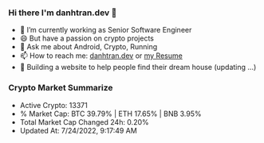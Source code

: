 ### Hi there I'm danhtran.dev 👋

- 🔭 I’m currently working as Senior Software Engineer
- 😄 But have a passion on crypto projects
- 💬 Ask me about Android, Crypto, Running 
- 📫 How to reach me: <a href="https://danhtran.dev" target="_blank">danhtran.dev</a> or <a href="Developer-Resume.pdf" target="_blank">my Resume</a>
- 🌱 Building a website to help people find their dream house (updating ...)

### Crypto Market Summarize
- Active Crypto: 13371
- % Market Cap: BTC 39.79% | ETH 17.65% | BNB 3.95%
- Total Market Cap Changed 24h: 0.20%
- Updated At: 7/24/2022, 9:17:49 AM
